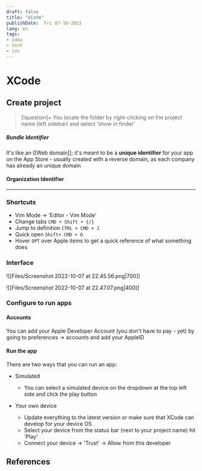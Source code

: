 ```yaml
---
draft: false
title: "XCode"
publishDate:  Fri 07-10-2022
lang: en
tags:
- idea
- tech
- ios
---
```


# XCode

## Create project 
> [!question]+
> You locate the folder by right-clicking on the project name (left sidebar) and select 'show in finder'

##### Bundle Identifier
It's like an [[Web domain]]; it's meant to be a **unique identifier** for your app on the App Store - usually created with a reverse domain, as each company has already an unique domain

####  Organization Identifier 

---


###  Shortcuts
- Vim Mode -> 'Editor - Vim Mode'
- Change tabs `CMD + Shift + {/}`
- Jump to definition `CTRL + CMD + J`
- Quick open `Shift+ CMD + O`
- Hover `OPT` over Apple items to get a quick reference of what something does

### Interface
![[Files/Screenshot 2022-10-07 at 22.45.56.png|700]]

![[Files/Screenshot 2022-10-07 at 22.47.07.png|400]]






### Configure to run apps

#### Accounts
You can add your Apple Developer Account (you don't have to pay - yet) by going to preferences -> accounts and add your AppleID

#### Run the app

There are two ways that you can run an app: 

- Simulated 
	- You can select a simulated device on the dropdown at the top left side and click the play button

- Your own device
	- Update everything to the latest version or make sure that XCode can develop for your device OS
	- Select your device from the status bar (next to your project name) hit 'Play'
	- Connect your device -> 'Trust' -> Allow from this developer







## References
